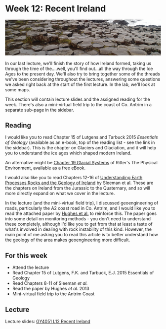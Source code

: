 # Week 12: Recent Ireland

![Week 12 Cover image](./assets/images/causeway.png)

In our last lecture, we'll finish the story of how Ireland formed, taking us through the time of the....well, you'll find out...all the way through the Ice Ages to the present day. We'll also try to bring together some of the threads we've been considering throughout the lectures, answering some questions we asked right back at the start of the first lecture. In the lab, we'll look at some maps.

This section will contain lecture slides and the assigned reading for the week. There's also a mini-virtual field trip to the coast of Co. Antrim in a separate sub-page in the sidebar.

## Reading

I would like you to read Chapter 15 of Lutgens and Tarbuck 2015 *Essentials of Geology* (available as an e-book, top of the reading list - see the link in the sidebar).  This is the chapter on Glaciers and Glaciation, and it will help you to understand the ice ages which shaped modern Ireland.

An alternative might be [Chapter 19 Glacial Systems](https://geo.libretexts.org/Bookshelves/Geography_(Physical)/The_Physical_Environment_(Ritter)/19%3A_Glacial_Systems) of Ritter's The Physical Environment, available as a free eBook. 

I would also like you to read Chapters 12-16 of [Understanding Earth Processes Rocks and the Geology of Ireland](https://gsi.ie/documents/UnderstandingEarth_bookmarked.pdf) by Sleeman et al. These are the chapters on Ireland from the Jurassic to the Quaternary, and so will more directly expand on what we cover in the lecture.

In the lecture (and the mini-virtual field trip), I discussed geoengineering of roads, particularly the A2 coast road in Co. Antrim, and I would like you to read the attached paper by [Hughes et al.](./assets/papers/Hughes_13_Antrim_Coast_Road_Geoengineering.pdf) to reinforce this. The paper goes into some detail on monitoring methods - you don't need to understand these completely, although I'd like you to get from that at least a taste of what's involved in dealing with rock instability of this kind. However, the main point of me asking you to read this article is to better understand how the geology of the area makes geoengineering more difficult.

## For this week

 - Attend the lecture
 - Read Chapter 15 of Lutgens, F.K. and Tarbuck, E.J. 2015 Essentials of Geology
 - Read Chapters 8-11 of Sleeman *et al.*
 - Read the paper by Hughes *et al.* 2013
 - Mini-virtual field trip to the Antrim Coast

## Lecture

Lecture slides: [GY4051 L12 Recent Ireland](./assets/lectures/GY4051_L12_Recent_Ireland.pdf)


